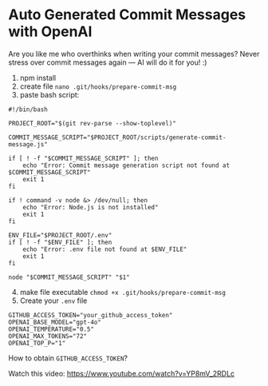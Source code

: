# Auto Generated Commit Messages with OpenAI

Are you like me who overthinks when writing your commit messages? Never stress over commit messages again — AI will do it for you! :)

1. npm install
2. create file `nano .git/hooks/prepare-commit-msg`
3. paste bash script:

```
#!/bin/bash

PROJECT_ROOT="$(git rev-parse --show-toplevel)"

COMMIT_MESSAGE_SCRIPT="$PROJECT_ROOT/scripts/generate-commit-message.js"

if [ ! -f "$COMMIT_MESSAGE_SCRIPT" ]; then
    echo "Error: Commit message generation script not found at $COMMIT_MESSAGE_SCRIPT"
    exit 1
fi

if ! command -v node &> /dev/null; then
    echo "Error: Node.js is not installed"
    exit 1
fi

ENV_FILE="$PROJECT_ROOT/.env"
if [ ! -f "$ENV_FILE" ]; then
    echo "Error: .env file not found at $ENV_FILE"
    exit 1
fi

node "$COMMIT_MESSAGE_SCRIPT" "$1"
```
4. make file executable `chmod +x .git/hooks/prepare-commit-msg`
5. Create your `.env` file

```
GITHUB_ACCESS_TOKEN="your_github_access_token"
OPENAI_BASE_MODEL="gpt-4o"
OPENAI_TEMPERATURE="0.5"
OPENAI_MAX_TOKENS="72"
OPENAI_TOP_P="1"
```

How to obtain `GITHUB_ACCESS_TOKEN`?

Watch this video: https://www.youtube.com/watch?v=YP8mV_2RDLc

